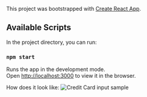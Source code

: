 This project was bootstrapped with [Create React App](https://github.com/facebook/create-react-app).

## Available Scripts

In the project directory, you can run:

### `npm start`

Runs the app in the development mode.<br />
Open [http://localhost:3000](http://localhost:3000) to view it in the browser.

How does it look like:
![Credit Card input sample](https://github.com/aciura/Credit-Card-Component/blob/master/image.jpg?raw=true)
